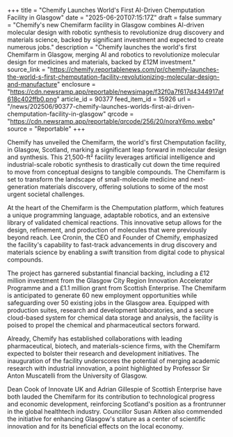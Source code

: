 +++
title = "Chemify Launches World's First AI-Driven Chemputation Facility in Glasgow"
date = "2025-06-20T07:15:17Z"
draft = false
summary = "Chemify's new Chemifarm facility in Glasgow combines AI-driven molecular design with robotic synthesis to revolutionize drug discovery and materials science, backed by significant investment and expected to create numerous jobs."
description = "Chemify launches the world's first Chemifarm in Glasgow, merging AI and robotics to revolutionize molecular design for medicines and materials, backed by £12M investment."
source_link = "https://chemify.reportablenews.com/pr/chemify-launches-the-world-s-first-chemputation-facility-revolutionizing-molecular-design-and-manufacture"
enclosure = "https://cdn.newsramp.app/reportable/newsimage/f32f0a7f617d4344917af618c402ffb0.png"
article_id = 90377
feed_item_id = 15926
url = "/news/202506/90377-chemify-launches-worlds-first-ai-driven-chemputation-facility-in-glasgow"
qrcode = "https://cdn.newsramp.app/reportable/qrcode/256/20/noraY6mo.webp"
source = "Reportable"
+++

<p>Chemify has unveiled the Chemifarm, the world's first Chemputation facility, in Glasgow, Scotland, marking a significant leap forward in molecular design and synthesis. This 21,500-ft² facility leverages artificial intelligence and industrial-scale robotic synthesis to drastically cut down the time required to move from conceptual designs to tangible compounds. The Chemifarm is set to transform the landscape of small-molecule medicine and next-generation materials discovery, offering solutions to some of the most urgent societal challenges.</p><p>At the heart of the Chemifarm is the Chemputation platform, which features a unique programming language, adaptable robotics, and an extensive library of validated chemical reactions. This innovative setup allows for the design, refinement, and production of molecules that were previously beyond reach. Lee Cronin, the CEO and Founder of Chemify, emphasized the facility's capability to fast-track advancements in drug discovery and materials science by enabling a swift transition from digital code to physical compounds.</p><p>The project has garnered substantial financial backing, including a £12 million investment from the Glasgow City Region Innovation Accelerator Programme and a £1.1 million grant from Scottish Enterprise. The Chemifarm is anticipated to generate 60 new employment opportunities while safeguarding over 50 existing jobs in the Glasgow area. Equipped with production suites, research and development laboratories, and a secure cloud-based system for chemical data storage and analysis, the facility is poised to propel the chemical and pharmaceutical sectors forward.</p><p>Already, Chemify has established collaborations with leading pharmaceutical, biotech, and materials-science firms, with the Chemifarm expected to bolster their research and development initiatives. The inauguration of the facility underscores the potential of merging academic research with industrial innovation, a point highlighted by Professor Sir Anton Muscatelli from the University of Glasgow.</p><p>Dean Cook of Innovate UK and Adrian Gillespie of Scottish Enterprise have both lauded the Chemifarm for its contribution to technological progress and economic development, reinforcing Scotland's position as a frontrunner in the global healthtech industry. Councillor Susan Aitken also commended the initiative for enhancing Glasgow's stature as a center of scientific innovation and for its beneficial effects on the local economy.</p>